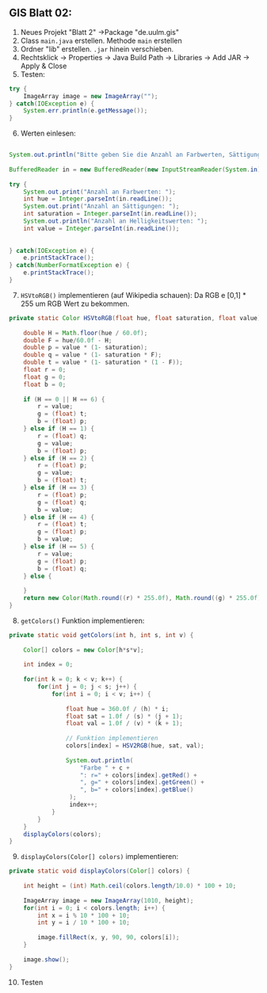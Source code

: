 ## GIS Blatt 02:

1. Neues Projekt "Blatt 2" ->Package "de.uulm.gis"
2. Class `main.java` erstellen. Methode `main` erstellen
3. Ordner "lib" erstellen. `.jar` hinein verschieben.
4. Rechtsklick -> Properties -> Java Build Path -> Libraries -> Add JAR -> Apply & Close
5. Testen:

```java
try {
	ImageArray image = new ImageArray("");
} catch(IOException e) {
	System.err.println(e.getMessage());
}
```


6. Werten einlesen:

```java

System.out.println("Bitte geben Sie die Anzahl an Farbwerten, Sättigung und Helligkeit ein");
		
BufferedReader in = new BufferedReader(new InputStreamReader(System.in));
		
try {
	System.out.print("Anzahl an Farbwerten: ");
	int hue = Integer.parseInt(in.readLine());
	System.out.print("Anzahl an Sättigungen: ");
	int saturation = Integer.parseInt(in.readLine());
	System.out.println("Anzahl an Helligkeitswerten: ");
	int value = Integer.parseInt(in.readLine());
			
			
} catch(IOException e) {
	e.printStackTrace();
} catch(NumberFormatException e) {
	e.printStackTrace();
}
```

7. `HSVtoRGB()` implementieren (auf Wikipedia schauen):
	Da RGB e [0,1] * 255 um RGB Wert zu bekommen.

```java
private static Color HSVtoRGB(float hue, float saturation, float value) {
		
	double H = Math.floor(hue / 60.0f);
	double F = hue/60.0f - H;
	double p = value * (1- saturation);
	double q = value * (1- saturation * F);
	double t = value * (1- saturation * (1 - F));
	float r = 0;
	float g = 0;
	float b = 0;
		
	if (H == 0 || H == 6) {
		r = value;
		g = (float) t;
		b = (float) p;
	} else if (H == 1) {
		r = (float) q;
		g = value;
		b = (float) p;
	} else if (H == 2) {
		r = (float) p;
		g = value;
		b = (float) t;
	} else if (H == 3) {
		r = (float) p;
		g = (float) q;
		b = value;
	} else if (H == 4) {
		r = (float) t;
		g = (float) p;
		b = value;
	} else if (H == 5) {
		r = value;
		g = (float) p;
		b = (float) q;
	} else {
		
	}
	return new Color(Math.round((r) * 255.0f), Math.round((g) * 255.0f), Math.round((b) * 255.0f));
}
```

8. `getColors()` Funktion implementieren:

```java
private static void getColors(int h, int s, int v) {
		
	Color[] colors = new Color[h*s*v];
    
    int index = 0;
		
	for(int k = 0; k < v; k++) {
		for(int j = 0; j < s; j++) {
			for(int i = 0; i < v; i++) {
					
				float hue = 360.0f / (h) * i;
				float sat = 1.0f / (s) * (j + 1);
				float val = 1.0f / (v) * (k + 1);
					
                // Funktion implementieren
				colors[index] = HSV2RGB(hue, sat, val);
					
				System.out.println(
                	"Farbe " + c + 
					": r=" + colors[index].getRed() + 
					", g=" + colors[index].getGreen() + 
					", b=" + colors[index].getBlue()
                 );
                 index++;
			}
		}
	}
    displayColors(colors);
}
```
 
9. `displayColors(Color[] colors)` implementieren:

```java
private static void displayColors(Color[] colors) {
		
	int height = (int) Math.ceil(colors.length/10.0) * 100 + 10;
		
	ImageArray image = new ImageArray(1010, height);
	for(int i = 0; i < colors.length; i++) {
		int x = i % 10 * 100 + 10;
		int y = i / 10 * 100 + 10;
		
		image.fillRect(x, y, 90, 90, colors[i]);
	}
	
	image.show();
}
```

10. Testen

